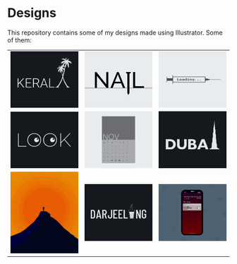 # Designs
This repository contains some of my designs made using Illustrator.
Some of them:
<table>
    <tr>
      <td><img src="2020-12/png/25.12.2020.png"></td>
      <td><img src="2020-11/png/24.11.2020.png"></td>
      <td><img src="2020-11/png/30.11.2020.png"></td>
    </tr>
    <tr>
      <td><img src="2021-01/png/16.01.2021.png"></td>
      <td><img src="2020-11/png/26.11.2020.png"></td>
      <td><img src="2020-12/png/14.12.2020.png"></td>
    </tr>
    <tr>
      <td><img src="2020-11/png/15.11.2020.png"></td>
      <td><img src="2020-12/png/31.12.2020.png"></td>
      <td><img src="2020-11/png/19.11.2020 - 2.png"></td>
    </tr>
</table>
